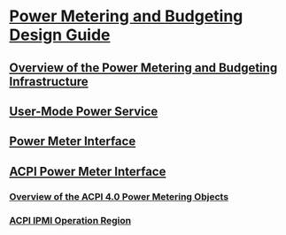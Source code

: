 # [Power Metering and Budgeting Design Guide](index.md)
## [Overview of the Power Metering and Budgeting Infrastructure](overview-of-the-power-metering-and-budgeting-infrastructure.md)
## [User-Mode Power Service](user-mode-power-service.md)
## [Power Meter Interface](power-meter-interface.md)
## [ACPI Power Meter Interface](acpi-power-meter-interface.md)
### [Overview of the ACPI 4.0 Power Metering Objects](overview-of-the-acpi-4-0-power-metering-objects.md)
### [ACPI IPMI Operation Region](acpi-ipmi-operation-region.md)

